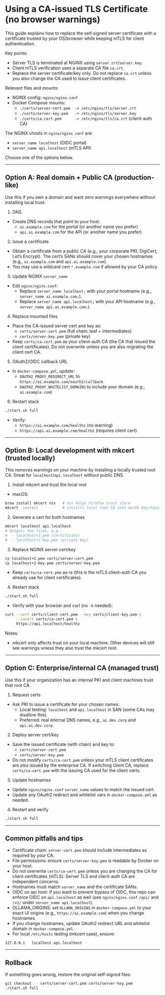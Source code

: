 # Using a CA‑issued TLS Certificate (no browser warnings)

This guide explains how to replace the self‑signed server certificate with a certificate trusted by your OS/browser while keeping mTLS for client authentication.

Key points:
- Server TLS is terminated at NGINX using `server.crt`/`server.key`.
- Client mTLS verification uses a separate CA file `ca.crt`.
- Replace the server certificate/key only. Do not replace `ca.crt` unless you also change the CA used to issue client certificates.

Relevant files and mounts:
- NGINX config: `nginx/nginx.conf`
- Docker Compose mounts:
  - `./certs/server-cert.pem  -> /etc/nginx/tls/server.crt`
  - `./certs/server-key.pem   -> /etc/nginx/tls/server.key`
  - `./certs/ca-cert.pem      -> /etc/nginx/tls/ca.crt` (client-auth CA)

The NGINX vhosts in `nginx/nginx.conf` are:
- `server_name localhost` (OIDC portal)
- `server_name api.localhost` (mTLS API)

Choose one of the options below.

---

## Option A: Real domain + Public CA (production-like)
Use this if you own a domain and want zero warnings everywhere without installing local trust.

1) DNS
- Create DNS records that point to your host:
  - `ai.example.com` for the portal (or another name you prefer)
  - `api.ai.example.com` for the API (or another name you prefer)

2) Issue a certificate
- Obtain a certificate from a public CA (e.g., your corporate PKI, DigiCert, Let’s Encrypt). The cert’s SANs should cover your chosen hostnames (e.g., `ai.example.com` and `api.ai.example.com`).
- You may use a wildcard cert `*.example.com` if allowed by your CA policy.

3) Update NGINX `server_name`
- Edit `nginx/nginx.conf`:
  - Replace `server_name localhost;` with your portal hostname (e.g., `server_name ai.example.com;`).
  - Replace `server_name api.localhost;` with your API hostname (e.g., `server_name api.ai.example.com;`).

4) Replace mounted files
- Place the CA-issued server cert and key as:
  - `certs/server-cert.pem` (full chain: leaf + intermediates)
  - `certs/server-key.pem` (private key)
- Keep `certs/ca-cert.pem` as your client-auth CA (the CA that issued the client certificates). Do not overwrite unless you are also migrating the client cert CA.

5) OAuth2/OIDC callback URL
- In `docker-compose.yml`, update:
  - `OAUTH2_PROXY_REDIRECT_URL` to `https://ai.example.com/oauth2/callback`
  - `OAUTH2_PROXY_WHITELIST_DOMAINS` to include your domain (e.g., `ai.example.com`)

6) Restart stack
```bash
./start.sh full
```
- Verify:
  - `https://ai.example.com/healthz` (no warning)
  - `https://api.ai.example.com/healthz` (requires client cert)

---

## Option B: Local development with mkcert (trusted locally)
This removes warnings on your machine by installing a locally trusted root CA. Great for `localhost`/`api.localhost` without public DNS.

1) Install mkcert and trust the local root
- macOS:
```bash
brew install mkcert nss   # nss helps Firefox trust store
mkcert -install           # installs local root CA into macOS Keychain/Firefox
```

2) Generate a cert for both hostnames
```bash
mkcert localhost api.localhost
# Outputs two files, e.g.:
#  - localhost+2.pem (certificate)
#  - localhost+2-key.pem (private key)
```

3) Replace NGINX server cert/key
```bash
cp localhost+2.pem certs/server-cert.pem
cp localhost+2-key.pem certs/server-key.pem
```
- Keep `certs/ca-cert.pem` as-is (this is the mTLS client-auth CA you already use for client certificates).

4) Restart stack
```bash
./start.sh full
```
- Verify with your browser and curl (no `-k` needed):
```bash
curl --cert certs/client-cert.pem --key certs/client-key.pem \
     --cacert certs/ca-cert.pem \
     https://api.localhost/healthz
```

Notes:
- mkcert only affects trust on your local machine. Other devices will still see warnings unless they also trust the mkcert root.

---

## Option C: Enterprise/internal CA (managed trust)
Use this if your organization has an internal PKI and client machines trust that root CA.

1) Request certs
- Ask PKI to issue a certificate for your chosen names:
  - Local testing: `localhost` and `api.localhost` in SAN (some CAs may disallow this).
  - Preferred: real internal DNS names, e.g., `ai.dev.corp` and `api.ai.dev.corp`.

2) Deploy server cert/key
- Save the issued certificate (with chain) and key to:
  - `certs/server-cert.pem`
  - `certs/server-key.pem`
- Do not modify `certs/ca-cert.pem` unless your mTLS client certificates are also issued by the enterprise CA. If switching client CA, replace `certs/ca-cert.pem` with the issuing CA used for the client certs.

3) Update hostnames
- Update `nginx/nginx.conf` `server_name` values to match the issued cert.
- Update any OAuth2 redirect and whitelist vars in `docker-compose.yml` as needed.

4) Restart and verify
```bash
./start.sh full
```

---

## Common pitfalls and tips
- Certificate chain: `server-cert.pem` should include intermediates as required by your CA.
- File permissions: ensure `certs/server-key.pem` is readable by Docker on your host.
- Do not overwrite `certs/ca-cert.pem` unless you are changing the CA for client certificates (mTLS). Server TLS and client-auth CA are independent concerns.
- Hostnames must match `server_name` and the certificate SANs.
- OIDC on api host: If you want to prevent bypass of OIDC, this repo can enforce OIDC on `api.localhost` as well (see `nginx/nginx.conf` `/api/` and `/v1/` under `server_name api.localhost`).
- OLLAMA_ORIGINS: set `OLLAMA_ORIGINS` in `docker-compose.yml` to your exact UI origins (e.g., `https://ai.example.com`) when you change hostnames.
- If you change hostnames, update OAuth2 redirect URL and whitelist domain in `docker-compose.yml`.
- For local `/etc/hosts` testing (mkcert case), ensure:
```
127.0.0.1   localhost api.localhost
```

---

## Rollback
If something goes wrong, restore the original self-signed files:
```bash
git checkout -- certs/server-cert.pem certs/server-key.pem
./start.sh full
```

